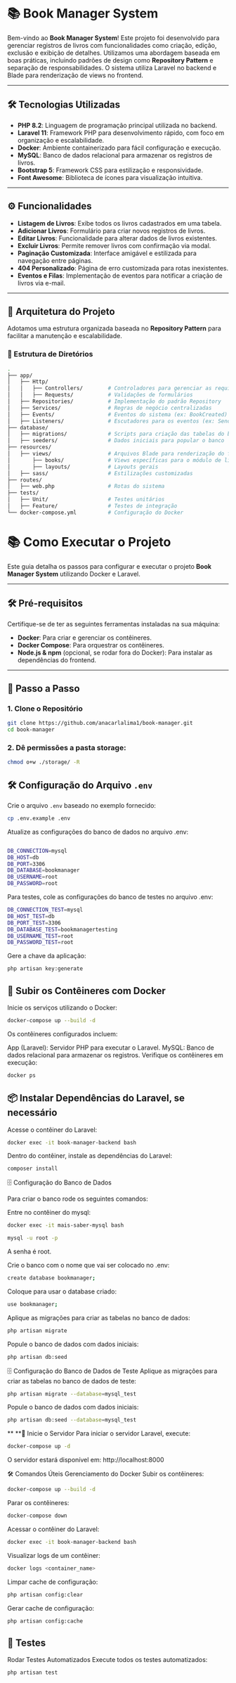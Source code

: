 # 📚 Book Manager System

Bem-vindo ao **Book Manager System**! Este projeto foi desenvolvido para gerenciar registros de livros com funcionalidades como criação, edição, exclusão e exibição de detalhes. Utilizamos uma abordagem baseada em boas práticas, incluindo padrões de design como **Repository Pattern** e separação de responsabilidades. O sistema utiliza Laravel no backend e Blade para renderização de views no frontend.

---

## 🛠 Tecnologias Utilizadas

- **PHP 8.2**: Linguagem de programação principal utilizada no backend.
- **Laravel 11**: Framework PHP para desenvolvimento rápido, com foco em organização e escalabilidade.
- **Docker**: Ambiente containerizado para fácil configuração e execução.
- **MySQL**: Banco de dados relacional para armazenar os registros de livros.
- **Bootstrap 5**: Framework CSS para estilização e responsividade.
- **Font Awesome**: Biblioteca de ícones para visualização intuitiva.

---

## ⚙️ Funcionalidades

- **Listagem de Livros**: Exibe todos os livros cadastrados em uma tabela.
- **Adicionar Livros**: Formulário para criar novos registros de livros.
- **Editar Livros**: Funcionalidade para alterar dados de livros existentes.
- **Excluir Livros**: Permite remover livros com confirmação via modal.
- **Paginação Customizada**: Interface amigável e estilizada para navegação entre páginas.
- **404 Personalizado**: Página de erro customizada para rotas inexistentes.
- **Eventos e Filas**: Implementação de eventos para notificar a criação de livros via e-mail.

---

## 🧱 Arquitetura do Projeto

Adotamos uma estrutura organizada baseada no **Repository Pattern** para facilitar a manutenção e escalabilidade.

### 📂 Estrutura de Diretórios

```bash
.
├── app/
│   ├── Http/
│   │   ├── Controllers/        # Controladores para gerenciar as requisições
│   │   ├── Requests/           # Validações de formulários
│   ├── Repositories/           # Implementação do padrão Repository
│   ├── Services/               # Regras de negócio centralizadas
│   ├── Events/                 # Eventos do sistema (ex: BookCreated)
│   ├── Listeners/              # Escutadores para os eventos (ex: SendBookCreatedEmail)
├── database/
│   ├── migrations/             # Scripts para criação das tabelas do banco de dados
│   ├── seeders/                # Dados iniciais para popular o banco
├── resources/
│   ├── views/                  # Arquivos Blade para renderização do frontend
│       ├── books/              # Views específicas para o módulo de livros
│       ├── layouts/            # Layouts gerais
│   ├── sass/                   # Estilizações customizadas
├── routes/
│   ├── web.php                 # Rotas do sistema
├── tests/
│   ├── Unit/                   # Testes unitários
│   ├── Feature/                # Testes de integração
└── docker-compose.yml          # Configuração do Docker
```

# 📚 Como Executar o Projeto

Este guia detalha os passos para configurar e executar o projeto **Book Manager System** utilizando Docker e Laravel.

---

## 🛠 Pré-requisitos

Certifique-se de ter as seguintes ferramentas instaladas na sua máquina:

- **Docker**: Para criar e gerenciar os contêineres.
- **Docker Compose**: Para orquestrar os contêineres.
- **Node.js & npm** (opcional, se rodar fora do Docker): Para instalar as dependências do frontend.

---

## 🚀 Passo a Passo

### 1. Clone o Repositório

```bash
git clone https://github.com/anacarlalima1/book-manager.git
cd book-manager
```
### 2. Dê permissões a pasta storage:

```bash
chmod o+w ./storage/ -R
```

## 🛠 Configuração do Arquivo `.env`

Crie o arquivo `.env` baseado no exemplo fornecido:

```bash
cp .env.example .env
```

Atualize as configurações do banco de dados no arquivo .env:
```bash

DB_CONNECTION=mysql
DB_HOST=db
DB_PORT=3306
DB_DATABASE=bookmanager
DB_USERNAME=root
DB_PASSWORD=root
```
Para testes, cole as configurações do banco de testes no arquivo .env:

```bash
DB_CONNECTION_TEST=mysql
DB_HOST_TEST=db
DB_PORT_TEST=3306
DB_DATABASE_TEST=bookmanagertesting
DB_USERNAME_TEST=root
DB_PASSWORD_TEST=root
```
Gere a chave da aplicação:

```bash
php artisan key:generate
```

## 🐳 Subir os Contêineres com Docker
Inicie os serviços utilizando o Docker:

```bash
docker-compose up --build -d
```

Os contêineres configurados incluem:

App (Laravel): Servidor PHP para executar o Laravel.
MySQL: Banco de dados relacional para armazenar os registros.
Verifique os contêineres em execução:

```bash
docker ps
```

## 📦 Instalar Dependências do Laravel, se necessário
Acesse o contêiner do Laravel:

```bash
docker exec -it book-manager-backend bash
```

Dentro do contêiner, instale as dependências do Laravel:

```bash
composer install
```

🗄️ Configuração do Banco de Dados

Para criar o banco rode os seguintes comandos:

Entre no contêiner do mysql:
```bash
docker exec -it mais-saber-mysql bash
```

```bash
mysql -u root -p
```
A senha é root.

Crie o banco com o nome que vai ser colocado no .env: 
```bash
create database bookmanager;
```

Coloque para usar o database criado:
```bash
use bookmanager; 
```

Aplique as migrações para criar as tabelas no banco de dados:

```bash
php artisan migrate
```

Popule o banco de dados com dados iniciais:

```bash
php artisan db:seed
```

🗄️ Configuração do Banco de Dados de Teste
Aplique as migrações para criar as tabelas no banco de dados de teste:

```bash
php artisan migrate --database=mysql_test
```

Popule o banco de dados com dados iniciais:

```bash
php artisan db:seed --database=mysql_test
```


** **🚀 Inicie o Servidor
Para iniciar o servidor Laravel, execute:

```bash
docker-compose up -d
```

O servidor estará disponível em: http://localhost:8000

🛠 Comandos Úteis
Gerenciamento do Docker
Subir os contêineres:

```bash
docker-compose up --build -d
```

Parar os contêineres:

```bash
docker-compose down
```

Acessar o contêiner do Laravel:

```bash
docker exec -it book-manager-backend bash
```

Visualizar logs de um contêiner:

```bash
docker logs <container_name>
```

Limpar cache de configuração:

```bash
php artisan config:clear
```

Gerar cache de configuração:

```bash
php artisan config:cache
```


## 🧪 Testes
Rodar Testes Automatizados
Execute todos os testes automatizados:

```bash
php artisan test
```
